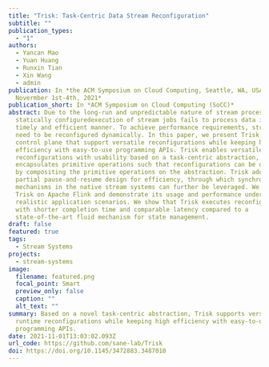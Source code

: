 ```yaml
---
title: "Trisk: Task-Centric Data Stream Reconfiguration"
subtitle: ""
publication_types:
  - "1"
authors:
  - Yancan Mao
  - Yuan Huang
  - Runxin Tian
  - Xin Wang
  - admin
publication: In *the ACM Symposium on Cloud Computing, Seattle, WA, USA,
  Novermber 1st-4th, 2021*
publication_short: In *ACM Symposium on Cloud Computing (SoCC)*
abstract: Due to the long-run and unpredictable nature of stream processing, any
  statically configuredexecution of stream jobs fails to process data in a
  timely and efficient manner. To achieve performance requirements, stream jobs
  need to be reconfigured dynamically. In this paper, we present Trisk, a
  control plane that support versatile reconfigurations while keeping high
  efficiency with easy-to-use programming APIs. Trisk enables versatile
  reconfigurations with usability based on a task-centric abstraction, and
  encapsulates primitive operations such that reconfigurations can be described
  by compositing the primitive operations on the abstraction. Trisk adopts a
  partial pause-and-resume design for efficiency, through which synchronization
  mechanisms in the native stream systems can further be leveraged. We implement
  Trisk on Apache Flink and demonstrate its usage and performance under
  realistic application scenarios. We show that Trisk executes reconfigurations
  with shorter completion time and comparable latency compared to a
  state-of-the-art fluid mechanism for state management.
draft: false
featured: true
tags:
  - Stream Systems
projects:
  - stream-systems
image:
  filename: featured.png
  focal_point: Smart
  preview_only: false
  caption: ""
  alt_text: ""
summary: Based on a novel task-centric abstraction, Trisk supports versatile
  runtime reconfigurations while keeping high efficiency with easy-to-use
  programming APIs.
date: 2021-11-01T13:03:02.093Z
url_code: https://github.com/sane-lab/Trisk
doi: https://doi.org/10.1145/3472883.3487010
---
```

